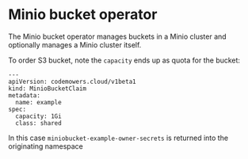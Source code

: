 # Minio bucket operator

The Minio bucket operator manages buckets in a Minio cluster and
optionally manages a Minio cluster itself.

To order S3 bucket, note the `capacity` ends up as quota for the bucket:

```
---
apiVersion: codemowers.cloud/v1beta1
kind: MinioBucketClaim
metadata:
  name: example
spec:
  capacity: 1Gi
  class: shared
```

In this case `miniobucket-example-owner-secrets` is returned into the originating namespace
